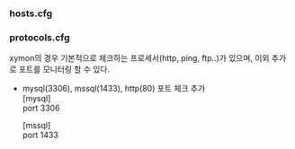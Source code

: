 
### hosts.cfg  
### protocols.cfg
xymon의 경우 기본적으로 체크하는 프로세서(http, ping, ftp..)가 있으며, 이외 추가로 포트를 모니터링 할 수 있다.

- mysql(3306), mssql(1433), http(80) 포트 체크 추가  
  [mysql]  
 	  port 3306  
    
  [mssql]  
    port 1433  

